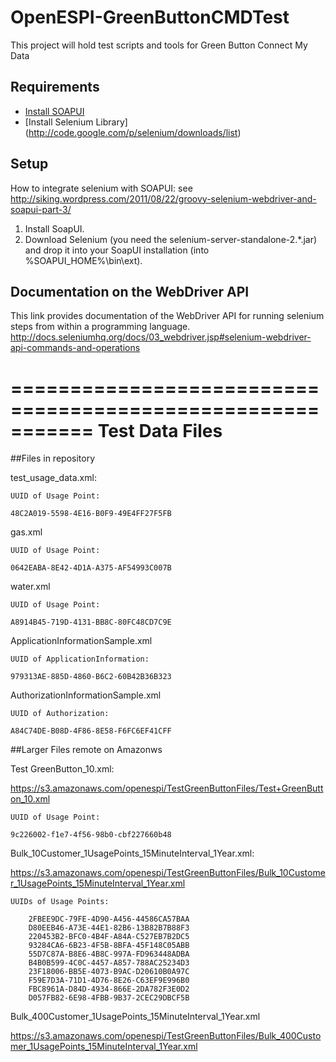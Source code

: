 OpenESPI-GreenButtonCMDTest
===========================
This project will hold test scripts and tools for Green Button Connect My Data

## Requirements

- [Install SOAPUI](http://www.soapui.org/Getting-Started/installing-soapui.html)
- [Install Selenium Library] (http://code.google.com/p/selenium/downloads/list)

## Setup
How to integrate selenium with SOAPUI:
see http://siking.wordpress.com/2011/08/22/groovy-selenium-webdriver-and-soapui-part-3/

1.	Install SoapUI.
2.	Download Selenium (you need the selenium-server-standalone-2.*.jar) and drop it into your SoapUI installation (into %SOAPUI_HOME%\bin\ext).	


##	Documentation on the WebDriver API 
This link provides documentation of the WebDriver API for running selenium steps from within a programming language.
http://docs.seleniumhq.org/docs/03_webdriver.jsp#selenium-webdriver-api-commands-and-operations 


===========================================================
Test Data Files
===========================================================

##Files in repository

test_usage_data.xml: 

	UUID of Usage Point:
	
	48C2A019-5598-4E16-B0F9-49E4FF27F5FB
	
gas.xml

	UUID of Usage Point: 
	
	0642EABA-8E42-4D1A-A375-AF54993C007B
	
water.xml

	UUID of Usage Point: 
	
	A8914B45-719D-4131-BB8C-80FC48CD7C9E

ApplicationInformationSample.xml

	UUID of ApplicationInformation: 
	
	979313AE-885D-4860-B6C2-60B42B36B323

AuthorizationInformationSample.xml

	UUID of Authorization: 
	
	A84C74DE-B08D-4F86-8E58-F6FC6EF41CFF


##Larger Files remote on Amazonws

Test GreenButton_10.xml: 

https://s3.amazonaws.com/openespi/TestGreenButtonFiles/Test+GreenButton_10.xml

	UUID of Usage Point: 
	
	9c226002-f1e7-4f56-98b0-cbf227660b48
	

Bulk_10Customer_1UsagePoints_15MinuteInterval_1Year.xml:

https://s3.amazonaws.com/openespi/TestGreenButtonFiles/Bulk_10Customer_1UsagePoints_15MinuteInterval_1Year.xml
	
	UUIDs of Usage Points:
	
		2FBEE9DC-79FE-4D90-A456-44586CA57BAA
		D80EEB46-A73E-44E1-82B6-13B82B7B88F3
		220453B2-BFC0-4B4F-A84A-C527EB7B2DC5
		93284CA6-6B23-4F5B-8BFA-45F148C05ABB
		55D7C87A-B8E6-4B8C-997A-FD963448ADBA
		B4B0B599-4C0C-4457-A857-788AC25234D3
		23F18006-BB5E-4073-B9AC-D20610B0A97C
		F59E7D3A-71D1-4D76-8E26-C63EF9E996B0
		FBC8961A-D84D-4934-866E-2DA782F3E0D2
		D057FB82-6E98-4FBB-9B37-2CEC29DBCF5B

Bulk_400Customer_1UsagePoints_15MinuteInterval_1Year.xml	

https://s3.amazonaws.com/openespi/TestGreenButtonFiles/Bulk_400Customer_1UsagePoints_15MinuteInterval_1Year.xml	

